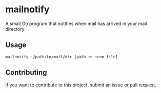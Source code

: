 # mailnotify

A small Go program that notifies when mail has arrived in your mail directory.

## Usage

```
mailnotify ~/path/to/mail/dir [path to icon file]
```

## Contributing

If you want to contribute to this project, submit an issue or pull request.
